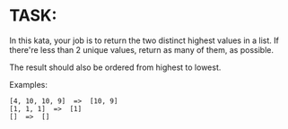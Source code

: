 # TASK:

In this kata, your job is to return the two distinct highest values in a list. If there're less than 2 unique values, return as many of them, as possible.

The result should also be ordered from highest to lowest.

Examples:
```
[4, 10, 10, 9]  =>  [10, 9]
[1, 1, 1]  =>  [1]
[]  =>  []
```